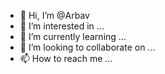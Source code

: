 - 👋 Hi, I’m @Arbav
- 👀 I’m interested in ...
- 🌱 I’m currently learning ...
- 💞️ I’m looking to collaborate on ...
- 📫 How to reach me ...

<!---
Arbav/Arbav is a ✨ special ✨ repository because its `README.md` (this file) appears on your GitHub profile.
You can click the Preview link to take a look at your changes.
--->
